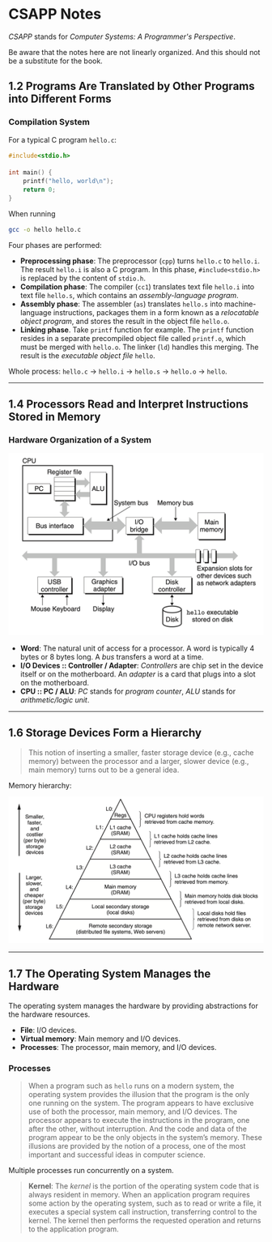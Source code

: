 # CSAPP Notes

*CSAPP* stands for *Computer Systems: A Programmer's Perspective*.

Be aware that the notes here are not linearly organized. And this should not be a substitute for the book.

## 1.2 Programs Are Translated by Other Programs into Different Forms

### Compilation System

For a typical C program `hello.c`:

```c
#include<stdio.h>

int main() {
    printf("hello, world\n");
    return 0;
}
```

When running

```sh
gcc -o hello hello.c
```

Four phases are performed:

 - **Preprocessing phase**: The preprocessor (`cpp`) turns `hello.c` to `hello.i`. The result `hello.i` is also a C program. In this phase, `#include<stdio.h>` is replaced by the content of `stdio.h`.
 - **Compilation phase**: The compiler (`cc1`) translates text file `hello.i` into text file `hello.s`, which contains an *assembly-language program*.
 - **Assembly phase**: The assembler (`as`) translates `hello.s` into machine-language instructions, packages them in a form known as a *relocatable object program*, and stores the result in the object file `hello.o`.
 - **Linking phase**. Take `printf` function for example. The `printf` function resides in a separate precompiled object file called `printf.o`, which must be merged with `hello.o`. The linker (`ld`) handles this merging. The result is the *executable object file* `hello`.

Whole process: `hello.c` → `hello.i` → `hello.s` → `hello.o` → `hello`.

---

## 1.4 Processors Read and Interpret Instructions Stored in Memory

### Hardware Organization of a System

![Hardware Organization of a System](img/hardware-organization-of-a-system.png)

 - **Word**: The natural unit of access for a processor. A word is typically 4 bytes or 8 bytes long. A *bus* transfers a word at a time.
 - **I/O Devices :: Controller / Adapter**: *Controllers* are chip set in the device itself or on the motherboard. An *adapter* is a card that plugs into a slot on the motherboard.
 - **CPU :: PC / ALU**: *PC* stands for *program counter*, *ALU* stands for *arithmetic/logic unit*.

---

## 1.6 Storage Devices Form a Hierarchy

> This notion of inserting a smaller, faster storage device (e.g., cache memory) between the processor and a larger, slower device (e.g., main memory) turns out to be a general idea.

Memory hierarchy:

![Memory hierarchy](img/memory-hierarchy.png)

---

## 1.7 The Operating System Manages the Hardware

The operating system manages the hardware by providing abstractions for the hardware resources.

 - **File**: I/O devices.
 - **Virtual memory**: Main memory and I/O devices.
 - **Processes**: The processor, main memory, and I/O devices.

### Processes

> When a program such as `hello` runs on a modern system, the operating system provides the illusion that the program is the only one running on the system. The program appears to have exclusive use of both the processor, main memory, and I/O devices. The processor appears to execute the instructions in the program, one after the other, without interruption. And the code and data of the program appear to be the only objects in the system’s memory. These illusions are provided by the notion of a process, one of the most important and successful ideas in computer science.

Multiple processes run concurrently on a system.

> **Kernel**: The *kernel* is the portion of the operating system code that is always resident in memory. When an application program requires some action by the operating system, such as to read or write a file, it executes a special system call instruction, transferring control to the kernel. The kernel then performs the requested operation and returns to the application program.